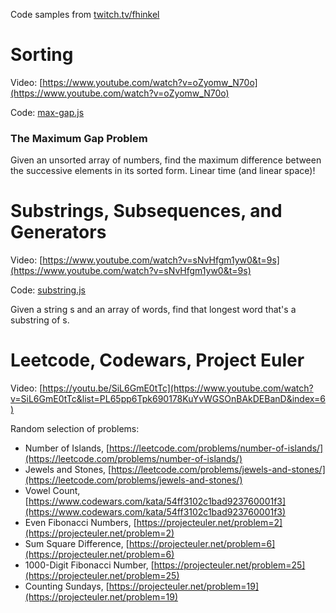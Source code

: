 Code samples from [twitch.tv/fhinkel](twitch.tv/fhinkel)

# Sorting
Video: [https://www.youtube.com/watch?v=oZyomw_N70o](https://www.youtube.com/watch?v=oZyomw_N70o)

Code: [max-gap.js](https://github.com/fhinkel/twitch/blob/master/max-gap.js)

### The Maximum Gap Problem
Given an unsorted array of numbers, find the maximum difference 
between the successive elements in its sorted form.
Linear time (and linear space)!


# Substrings, Subsequences, and Generators

Video: [https://www.youtube.com/watch?v=sNvHfgm1yw0&t=9s](https://www.youtube.com/watch?v=sNvHfgm1yw0&t=9s)

Code: [substring.js](https://github.com/fhinkel/twitch/blob/master/substring.js)

Given a string s and an array of words, find that longest word 
that's a substring of s.

# Leetcode, Codewars, Project Euler

Video: [https://youtu.be/SiL6GmE0tTc](https://www.youtube.com/watch?v=SiL6GmE0tTc&list=PL65pp6Tpk690178KuYvWGSOnBAkDEBanD&index=6)

Random selection of problems:  

* Number of Islands, [https://leetcode.com/problems/number-of-islands/](https://leetcode.com/problems/number-of-islands/)
* Jewels and Stones, [https://leetcode.com/problems/jewels-and-stones/](https://leetcode.com/problems/jewels-and-stones/)
* Vowel Count, [https://www.codewars.com/kata/54ff3102c1bad923760001f3](https://www.codewars.com/kata/54ff3102c1bad923760001f3)
* Even Fibonacci Numbers, [https://projecteuler.net/problem=2](https://projecteuler.net/problem=2)
* Sum Square Difference, [https://projecteuler.net/problem=6](https://projecteuler.net/problem=6)  
* 1000-Digit Fibonacci Number, [https://projecteuler.net/problem=25](https://projecteuler.net/problem=25)
* Counting Sundays, [https://projecteuler.net/problem=19](https://projecteuler.net/problem=19)  

[//]: # (I'm solving typical coding problems you would be asked to solve during an interview. These puzzles are a lot of fun and there's always something new to learn.**Today's problem** Given an unsorted array, find the maximum difference between the successive elements in its sorted form.)